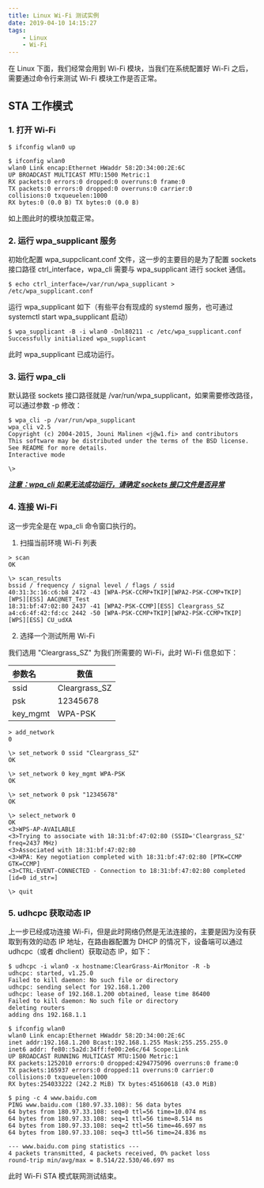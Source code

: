 ```yaml
---
title: Linux Wi-Fi 测试实例
date: 2019-04-10 14:15:27
tags:
    - Linux
    - Wi-Fi
---
```


在 Linux 下面，我们经常会用到 Wi-Fi 模块，当我们在系统配置好 Wi-Fi 之后，需要通过命令行来测试 Wi-Fi 模块工作是否正常。

## STA 工作模式

### 1. 打开 Wi-Fi

```shell
$ ifconfig wlan0 up

$ ifconfig wlan0
wlan0 Link encap:Ethernet HWaddr 58:2D:34:00:2E:6C
UP BROADCAST MULTICAST MTU:1500 Metric:1
RX packets:0 errors:0 dropped:0 overruns:0 frame:0
TX packets:0 errors:0 dropped:0 overruns:0 carrier:0
collisions:0 txqueuelen:1000
RX bytes:0 (0.0 B) TX bytes:0 (0.0 B)
```

如上图此时的模块加载正常。

### 2. 运行 wpa_supplicant 服务

初始化配置 wpa_suppclicant.conf 文件，这一步的主要目的是为了配置 sockets 接口路径 ctrl_interface，wpa_cli 需要与 wpa_supplicant 进行 socket 通信。

```shell
$ echo ctrl_interface=/var/run/wpa_supplicant > /etc/wpa_supplicant.conf
```

运行 wpa_supplicant 如下（有些平台有现成的 systemd 服务，也可通过 systemctl start wpa_supplicant 启动）

```shell
$ wpa_supplicant -B -i wlan0 -Dnl80211 -c /etc/wpa_supplicant.conf
Successfully initialized wpa_supplicant
```

此时 wpa_supplicant 已成功运行。

### 3. 运行 wpa_cli

默认路径 sockets 接口路径就是 /var/run/wpa_supplicant，如果需要修改路径，可以通过参数 -p <path> 修改：

```shell
$ wpa_cli -p /var/run/wpa_supplicant
wpa_cli v2.5
Copyright (c) 2004-2015, Jouni Malinen <j@w1.fi> and contributors
This software may be distributed under the terms of the BSD license.
See README for more details.
Interactive mode

\>
```

***<u>注意：wpa_cli 如果无法成功运行，请确定 sockets 接口文件是否异常</u>***

### 4. 连接 Wi-Fi

这一步完全是在 wpa_cli 命令窗口执行的。

1. 扫描当前环境 Wi-Fi 列表

```shell
> scan
OK

\> scan_results
bssid / frequency / signal level / flags / ssid
40:31:3c:16:c6:b8 2472 -43 [WPA-PSK-CCMP+TKIP][WPA2-PSK-CCMP+TKIP][WPS][ESS] AAC@NET_Test
18:31:bf:47:02:80 2437 -41 [WPA2-PSK-CCMP][ESS] Cleargrass_SZ
a4:c6:4f:42:fd:cc 2442 -50 [WPA-PSK-CCMP+TKIP][WPA2-PSK-CCMP+TKIP][WPS][ESS] CU_udXA
```

2. 选择一个测试所用 Wi-Fi

我们选用 "Cleargrass_SZ" 为我们所需要的 Wi-Fi，此时 Wi-Fi 信息如下：

| 参数名   | 数值          |
| :------- | ------------- |
| ssid     | Cleargrass_SZ |
| psk      | 12345678      |
| key_mgmt | WPA-PSK       |

```shell
> add_network
0

\> set_network 0 ssid "Cleargrass_SZ"
OK

\> set_network 0 key_mgmt WPA-PSK
OK

\> set_network 0 psk "12345678"
OK

\> select_network 0
OK
<3>WPS-AP-AVAILABLE
<3>Trying to associate with 18:31:bf:47:02:80 (SSID='Cleargrass_SZ' freq=2437 MHz)
<3>Associated with 18:31:bf:47:02:80
<3>WPA: Key negotiation completed with 18:31:bf:47:02:80 [PTK=CCMP GTK=CCMP]
<3>CTRL-EVENT-CONNECTED - Connection to 18:31:bf:47:02:80 completed [id=0 id_str=]

\> quit
```

### 5. udhcpc 获取动态 IP

上一步已经成功连接 Wi-Fi，但是此时网络仍然是无法连接的，主要是因为没有获取到有效的动态 IP 地址，在路由器配置为 DHCP 的情况下，设备端可以通过 udhcpc（或者 dhclient）获取动态 IP，如下：

```shell
$ udhcpc -i wlan0 -x hostname:ClearGrass-AirMonitor -R -b
udhcpc: started, v1.25.0
Failed to kill daemon: No such file or directory
udhcpc: sending select for 192.168.1.200
udhcpc: lease of 192.168.1.200 obtained, lease time 86400
Failed to kill daemon: No such file or directory
deleting routers
adding dns 192.168.1.1

$ ifconfig wlan0
wlan0 Link encap:Ethernet HWaddr 58:2D:34:00:2E:6C
inet addr:192.168.1.200 Bcast:192.168.1.255 Mask:255.255.255.0
inet6 addr: fe80::5a2d:34ff:fe00:2e6c/64 Scope:Link
UP BROADCAST RUNNING MULTICAST MTU:1500 Metric:1
RX packets:1252010 errors:0 dropped:4294775096 overruns:0 frame:0
TX packets:165937 errors:0 dropped:11 overruns:0 carrier:0
collisions:0 txqueuelen:1000
RX bytes:254033222 (242.2 MiB) TX bytes:45160618 (43.0 MiB)

$ ping -c 4 www.baidu.com
PING www.baidu.com (180.97.33.108): 56 data bytes
64 bytes from 180.97.33.108: seq=0 ttl=56 time=10.074 ms
64 bytes from 180.97.33.108: seq=1 ttl=56 time=8.514 ms
64 bytes from 180.97.33.108: seq=2 ttl=56 time=46.697 ms
64 bytes from 180.97.33.108: seq=3 ttl=56 time=24.836 ms

--- www.baidu.com ping statistics ---
4 packets transmitted, 4 packets received, 0% packet loss
round-trip min/avg/max = 8.514/22.530/46.697 ms
```

此时 Wi-Fi STA 模式联网测试结束。
